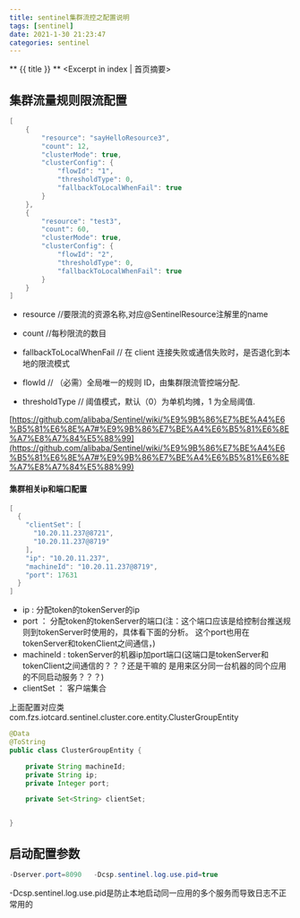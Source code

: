 ```yaml
---
title: sentinel集群流控之配置说明
tags: [sentinel]
date: 2021-1-30 21:23:47
categories: sentinel
---
```

** {{ title }} ** <Excerpt in index | 首页摘要>


<!-- more -->


## 集群流量规则限流配置

```java
[
    {
        "resource": "sayHelloResource3",
        "count": 12,
        "clusterMode": true,
        "clusterConfig": {
            "flowId": "1",
            "thresholdType": 0,
            "fallbackToLocalWhenFail": true
        }
    },
    {
        "resource": "test3",
        "count": 60,
        "clusterMode": true,
        "clusterConfig": {
            "flowId": "2",
            "thresholdType": 0,
            "fallbackToLocalWhenFail": true
        }
    }
]

```
- resource //要限流的资源名称,对应@SentinelResource注解里的name
- count //每秒限流的数目

- fallbackToLocalWhenFail // 在 client 连接失败或通信失败时，是否退化到本地的限流模式
- flowId // （必需）全局唯一的规则 ID，由集群限流管控端分配.
- thresholdType // 阈值模式，默认（0）为单机均摊，1 为全局阈值.


[https://github.com/alibaba/Sentinel/wiki/%E9%9B%86%E7%BE%A4%E6%B5%81%E6%8E%A7#%E9%9B%86%E7%BE%A4%E6%B5%81%E6%8E%A7%E8%A7%84%E5%88%99](https://github.com/alibaba/Sentinel/wiki/%E9%9B%86%E7%BE%A4%E6%B5%81%E6%8E%A7#%E9%9B%86%E7%BE%A4%E6%B5%81%E6%8E%A7%E8%A7%84%E5%88%99)


#### 集群相关ip和端口配置

```java
[
  {
    "clientSet": [
      "10.20.11.237@8721",
      "10.20.11.237@8719"
    ],
    "ip": "10.20.11.237",
    "machineId": "10.20.11.237@8719",
    "port": 17631
  }
]
```

- ip : 分配token的tokenServer的ip
- port ： 分配token的tokenServer的端口(注：这个端口应该是给控制台推送规则到tokenServer时使用的，具体看下面的分析。
          这个port也用在tokenServer和tokenClient之间通信，)
- machineId : tokenServer的机器ip加port端口(这端口是tokenServer和tokenClient之间通信的？？？还是干嘛的
              是用来区分同一台机器的同个应用的不同启动服务？？？)
- clientSet ： 客户端集合


上面配置对应类com.fzs.iotcard.sentinel.cluster.core.entity.ClusterGroupEntity

```java
@Data
@ToString
public class ClusterGroupEntity {

    private String machineId;
    private String ip;
    private Integer port;

    private Set<String> clientSet;


}
```

## 启动配置参数

```java
-Dserver.port=8090   -Dcsp.sentinel.log.use.pid=true  
```

-Dcsp.sentinel.log.use.pid是防止本地启动同一应用的多个服务而导致日志不正常用的
